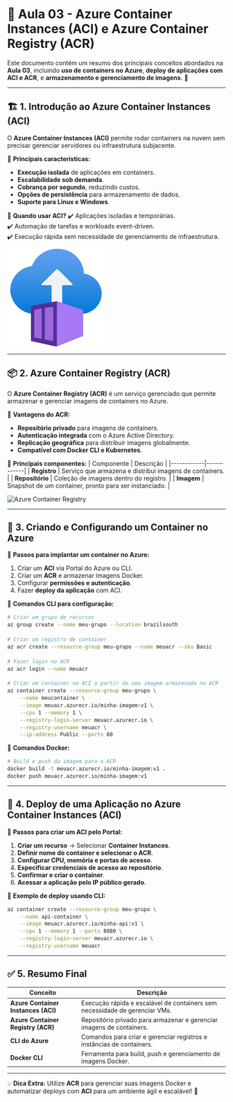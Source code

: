 # 📌 Aula 03 - Azure Container Instances (ACI) e Azure Container Registry (ACR)

Este documento contém um resumo dos principais conceitos abordados na **Aula 03**, incluindo **uso de containers no Azure**, **deploy de aplicações com ACI e ACR**, e **armazenamento e gerenciamento de imagens**. 🚀

---

## 🏗 **1. Introdução ao Azure Container Instances (ACI)**

O **Azure Container Instances (ACI)** permite rodar containers na nuvem sem precisar gerenciar servidores ou infraestrutura subjacente.

📌 **Principais características:**
- **Execução isolada** de aplicações em containers.
- **Escalabilidade sob demanda**.
- **Cobrança por segundo**, reduzindo custos.
- **Opções de persistência** para armazenamento de dados.
- **Suporte para Linux e Windows**.

📌 **Quando usar ACI?**
✔️ Aplicações isoladas e temporárias.  
✔️ Automação de tarefas e workloads event-driven.  
✔️ Execução rápida sem necessidade de gerenciamento de infraestrutura.

![Azure Container Instances](imagens/aci.png)

---

## 📦 **2. Azure Container Registry (ACR)**

O **Azure Container Registry (ACR)** é um serviço gerenciado que permite armazenar e gerenciar imagens de containers no Azure.

📌 **Vantagens do ACR:**
- **Repositório privado** para imagens de containers.
- **Autenticação integrada** com o Azure Active Directory.
- **Replicação geográfica** para distribuir imagens globalmente.
- **Compatível com Docker CLI e Kubernetes**.

📌 **Principais componentes:**
| Componente | Descrição |
|------------|------------|
| **Registro** | Serviço que armazena e distribui imagens de containers. |
| **Repositório** | Coleção de imagens dentro do registro. |
| **Imagem** | Snapshot de um container, pronto para ser instanciado. |

![Azure Container Registry](devops/acr.png)

---

## 🚀 **3. Criando e Configurando um Container no Azure**

📌 **Passos para implantar um container no Azure:**
1. Criar um **ACI** via Portal do Azure ou CLI.
2. Criar um **ACR** e armazenar imagens Docker.
3. Configurar **permissões e autenticação**.
4. Fazer **deploy da aplicação** com ACI.

📌 **Comandos CLI para configuração:**
```bash
# Criar um grupo de recursos
az group create --name meu-grupo --location brazilsouth

# Criar um registro de container
az acr create --resource-group meu-grupo --name meuacr --sku Basic

# Fazer login no ACR
az acr login --name meuacr

# Criar um container no ACI a partir de uma imagem armazenada no ACR
az container create --resource-group meu-grupo \
    --name meucontainer \
    --image meuacr.azurecr.io/minha-imagem:v1 \
    --cpu 1 --memory 1 \
    --registry-login-server meuacr.azurecr.io \
    --registry-username meuacr \
    --ip-address Public --ports 80
```

📌 **Comandos Docker:**
```bash
# Build e push da imagem para o ACR
docker build -t meuacr.azurecr.io/minha-imagem:v1 .
docker push meuacr.azurecr.io/minha-imagem:v1
```

---

## 🔄 **4. Deploy de uma Aplicação no Azure Container Instances (ACI)**

📌 **Passos para criar um ACI pelo Portal:**
1. **Criar um recurso** → Selecionar **Container Instances**.
2. **Definir nome do container e selecionar o ACR**.
3. **Configurar CPU, memória e portas de acesso**.
4. **Especificar credenciais de acesso ao repositório**.
5. **Confirmar e criar o container**.
6. **Acessar a aplicação pelo IP público gerado**.

📌 **Exemplo de deploy usando CLI:**
```bash
az container create --resource-group meu-grupo \
    --name api-container \
    --image meuacr.azurecr.io/minha-api:v1 \
    --cpu 1 --memory 1 --ports 8080 \
    --registry-login-server meuacr.azurecr.io \
    --registry-username meuacr
```

---

## ✅ **5. Resumo Final**

| Conceito | Descrição |
|----------|-----------|
| **Azure Container Instances (ACI)** | Execução rápida e escalável de containers sem necessidade de gerenciar VMs. |
| **Azure Container Registry (ACR)** | Repositório privado para armazenar e gerenciar imagens de containers. |
| **CLI do Azure** | Comandos para criar e gerenciar registros e instâncias de containers. |
| **Docker CLI** | Ferramenta para build, push e gerenciamento de imagens Docker. |

---

💡 **Dica Extra:** Utilize **ACR** para gerenciar suas imagens Docker e automatizar deploys com **ACI** para um ambiente ágil e escalável! 🚀
